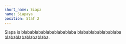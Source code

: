 ```yaml
---
short_name: Siapa
name: Siapaya
position: Staf 2
---
```


Siapa is blabablabablabablabablaba blabablabablabablaba blabablabablabablaba.
